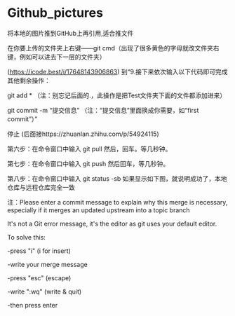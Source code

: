 # Github_pictures

将本地的图片推到GitHub上再引用,适合推文件

在你要上传的文件夹上右键——git cmd（出现了很多黄色的字母就改文件夹右键，例如可以进去下一层的文件夹）

(https://icode.best/i/17648143906863)
到“9.接下来依次输入以下代码即可完成其他剩余操作：

git add * （注：别忘记后面的.，此操作是把Test文件夹下面的文件都添加进来）

git commit -m “提交信息” （注：“提交信息”里面换成你需要，如“first commit”）”

停止
(后面接https://zhuanlan.zhihu.com/p/54924115)

第六步：在命令窗口中输入 git pull
然后，回车。等几秒钟。

第七步：在命令窗口中输入 git push
然后回车，等几秒钟。

第八步：在命令窗口中输入 git status -sb
如果显示如下图，就说明成功了，本地仓库与远程仓库完全一致


注：Please enter a commit message to explain why this merge is necessary, especially if it merges an updated upstream into a topic branch

It's not a Git error message, it's the editor as git uses your default editor. 

To solve this:

-press "i" (i for insert)

-write your merge message

-press "esc" (escape)

-write ":wq" (write & quit)

-then press enter

